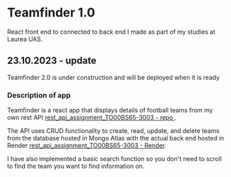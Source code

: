 # Teamfinder 1.0

React front end to connected to back end I made as part of my studies at Laurea UAS.

## 23.10.2023 - update 

Teamfinder 2.0 is under construction and will be deployed when it is ready

### Description of app

Teamfinder is a react app that displays details of football teams from my own rest API [rest_api_assignment_TO00BS65-3003 - repo ](https://github.com/MattiHel85/rest_api_assignment_TO00BS65-3003).

The API uses CRUD functionality to create, read, update, and delete teams from the database hosted in Mongo Atlas with the actual back end hosted in Render [rest_api_assignment_TO00BS65-3003 - Render](https://football-teams-rest-api-assignment.onrender.com/api/).

I have also implemented a basic search function so you don't need to scroll to find the team you want to find information on. 
